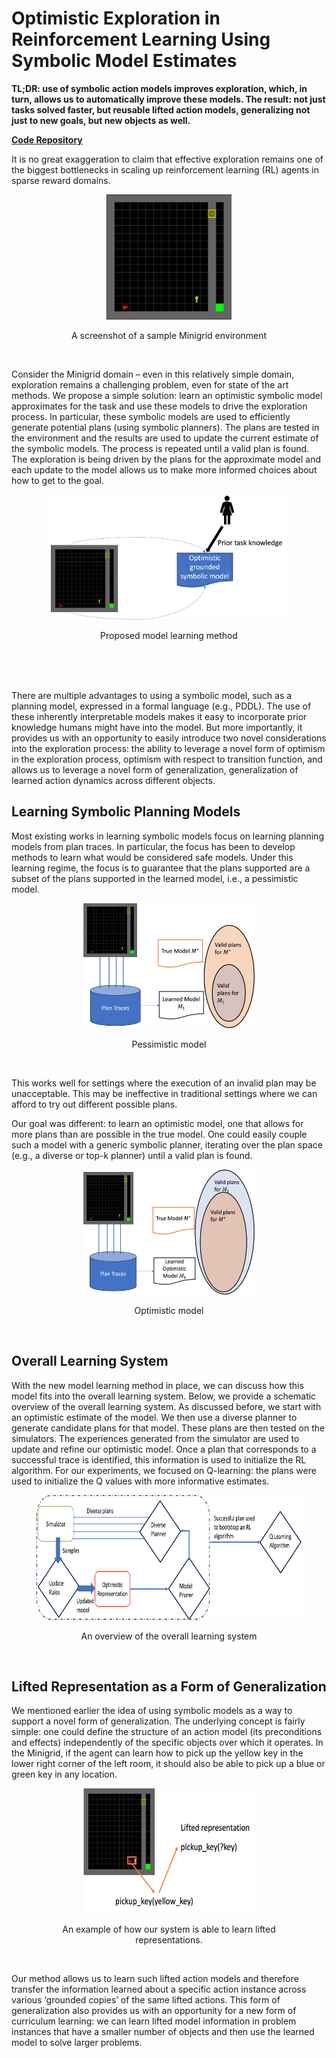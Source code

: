 # Optimistic Exploration in Reinforcement Learning Using Symbolic Model Estimates

**TL;DR: use of symbolic action models improves exploration, which, in turn, allows us to automatically improve these models. The result: not just tasks solved faster, but reusable lifted action models, generalizing not just to new goals, but new objects as well.**

**[Code Repository](https://github.com/sarathsreedharan/ModelLearner)**

It is no great exaggeration to claim that effective exploration remains one of the biggest bottlenecks in scaling up reinforcement learning (RL) agents in sparse reward domains. 

<figure align="center" >
    <p align="center">
    <img  src="/assets/images/figure1.jpg" width="200" height="200"
         alt="Minigrid"></p>
            <figcaption><p align="center">
A screenshot of a sample Minigrid environment
                </p></figcaption>
</figure>
<br/>



Consider the Minigrid domain – even in this relatively simple domain, exploration remains a challenging problem, even for state of the art methods. We propose a simple solution: learn an optimistic symbolic model approximates for the task and use these models to drive the exploration process. In particular, these symbolic models are used to efficiently generate potential plans (using symbolic planners). The plans are tested in the environment and the results are used to update the current estimate of the symbolic models. The process is repeated until a valid plan is found. The exploration is being driven by the plans for the approximate model and each update to the model allows us to make more informed choices about how to get to the goal. 

<figure>    <p align="center">
    <img src="/assets/images/figure2.png"  width="378" height="200"
         alt="Pessimistic"></p>
    <figcaption>
            <p align="center">Proposed model learning method</p></figcaption>
</figure>
<br/>
<br/>
<br/>


There are multiple advantages to using a symbolic model, such as a planning model, expressed in a formal language (e.g., PDDL). The use of these inherently interpretable models makes it easy to incorporate prior knowledge humans might have into the model. But more importantly, it provides us with an opportunity to easily introduce two novel considerations into the exploration process: the ability to leverage a novel form of optimism in the exploration process, optimism with respect to transition function, and allows us to leverage a novel form of generalization,  generalization of learned action dynamics across different objects.





## Learning Symbolic Planning Models

Most existing works in learning symbolic models focus on learning planning models from plan traces. In particular, the focus has been to develop methods to learn what would be considered safe models. Under this learning regime, the focus is to guarantee that the plans supported are a subset of the plans supported in the learned model, i.e., a pessimistic model. 


<figure>
        <p align="center">
    <img src="/assets/images/figure3.png"  width="274" height="200"
         alt="Pessimistic"></p>
    <figcaption>    <p align="center">Pessimistic model</p></figcaption>
</figure>
<br/>


This works well for settings where the execution of an invalid plan may be unacceptable. This may be ineffective in traditional settings where we can afford to try out different possible plans. 


Our goal was different: to learn an optimistic model, one that allows for more plans than are possible in the true model.  One could easily couple such a model with a generic symbolic planner, iterating over the plan space (e.g., a diverse or top-k planner) until a valid plan is found.



<figure>
        <p align="center"><img src="/assets/images/figure4.png" width="274" height="200"
         alt="Optimistic"></p>
    <figcaption>    <p align="center">Optimistic model</p></figcaption>
</figure>
<br/>

## Overall Learning System

With the new model learning method in place, we can discuss how this model fits into the overall learning system. Below, we provide a schematic overview of the overall learning system. As discussed before, we start with an optimistic estimate of the model. We then use a diverse planner to generate candidate plans for that model. These plans are then tested on the simulators. The experiences generated from the simulator are used to update and refine our optimistic model. Once a plan that corresponds to a successful trace is identified, this information is used to initialize the RL algorithm. For our experiments, we focused on Q-learning: the plans were used to initialize the Q values with more informative estimates.

<figure>
       <p align="center"> <img src="/assets/images/overall.png"  width="636" height="200"
         alt="overall"></p>
    <figcaption>    <p align="center">An overview of the overall learning system</p></figcaption>
</figure>
<br/>


## Lifted Representation as a Form of Generalization

We mentioned earlier the idea of using symbolic models as a way to support a novel form of generalization. The underlying concept is fairly simple: one could define the structure of an action model (its preconditions and effects) independently of the specific objects over which it operates. In the Minigrid, if the agent can learn how to pick up the yellow key in the lower right corner of the left room, it should also be able to pick up a blue or green key in any location. 


<figure>
        <p align="center"><img src="/assets/images/figure5.png" width="274" height="200"
         alt="Lifted Representation"></p>
    <figcaption>    <p align="center">An example of how our system is able to learn lifted representations.</p></figcaption>
</figure>
<br/>

Our method allows us to learn such lifted action models and therefore transfer the information learned about a specific action instance across various ‘grounded copies’ of the same lifted actions. This form of generalization also provides us with an opportunity for a new form of curriculum learning: we can learn lifted model information in problem instances that have a smaller number of objects and then use the learned model to solve larger problems.
